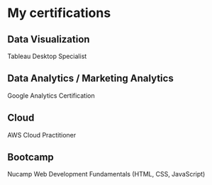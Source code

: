 # My certifications 
## Data Visualization 
Tableau Desktop Specialist
## Data Analytics / Marketing Analytics 
Google Analytics Certification
## Cloud 
AWS Cloud Practitioner 
## Bootcamp 
Nucamp Web Development Fundamentals (HTML, CSS, JavaScript)
